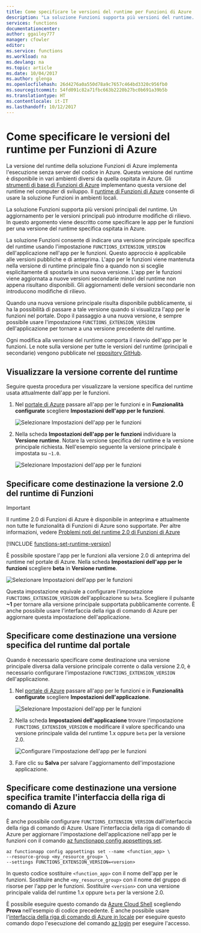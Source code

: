 ```yaml
---
title: Come specificare le versioni del runtime per Funzioni di Azure | Microsoft Docs
description: "La soluzione Funzioni supporta più versioni del runtime. Informazioni su come specificare la versione del runtime di un'app per le funzioni ospitata in Azure."
services: functions
documentationcenter: 
author: ggailey777
manager: cfowler
editor: 
ms.service: functions
ms.workload: na
ms.devlang: na
ms.topic: article
ms.date: 10/04/2017
ms.author: glenga
ms.openlocfilehash: 26d4276a0a550d78a9c7657c464bd3320c956fb0
ms.sourcegitcommit: 54fd091c82a71fbc663b2220b27bc0b691a39b5b
ms.translationtype: HT
ms.contentlocale: it-IT
ms.lasthandoff: 10/12/2017
---
```

# <a name="how-to-target-azure-functions-runtime-versions"></a>Come specificare le versioni del runtime per Funzioni di Azure

La versione del runtime della soluzione Funzioni di Azure implementa l'esecuzione senza server del codice in Azure. Questa versione del runtime è disponibile in vari ambienti diversi da quella ospitata in Azure. Gli [strumenti di base di Funzioni di Azure](functions-run-local.md) implementano questa versione del runtime nel computer di sviluppo. Il [runtime di Funzioni di Azure](functions-runtime-overview.md) consente di usare la soluzione Funzioni in ambienti locali. 

La soluzione Funzioni supporta più versioni principali del runtime. Un aggiornamento per le versioni principali può introdurre modifiche di rilievo. In questo argomento viene descritto come specificare le app per le funzioni per una versione del runtime specifica ospitata in Azure. 

La soluzione Funzioni consente di indicare una versione principale specifica del runtime usando l'impostazione `FUNCTIONS_EXTENSION_VERSION` dell'applicazione nell'app per le funzioni. Questo approccio è applicabile alle versioni pubbliche e di anteprima. L'app per le funzioni viene mantenuta nella versione di runtime principale fino a quando non si sceglie esplicitamente di spostarla in una nuova versione. L'app per le funzioni viene aggiornata a nuove versioni secondarie minori del runtime non appena risultano disponibili. Gli aggiornamenti delle versioni secondarie non introducono modifiche di rilievo.  

Quando una nuova versione principale risulta disponibile pubblicamente, si ha la possibilità di passare a tale versione quando si visualizza l'app per le funzioni nel portale. Dopo il passaggio a una nuova versione, è sempre possibile usare l'impostazione `FUNCTIONS_EXTENSION_VERSION` dell'applicazione per tornare a una versione precedente del runtime.

Ogni modifica alla versione del runtime comporta il riavvio dell'app per le funzioni. Le note sulla versione per tutte le versioni del runtime (principali e secondarie) vengono pubblicate nel [repository GitHub](https://github.com/Azure/azure-webjobs-sdk-script/releases).   
## <a name="view-the-current-runtime-version"></a>Visualizzare la versione corrente del runtime

Seguire questa procedura per visualizzare la versione specifica del runtime usata attualmente dall'app per le funzioni. 

1. Nel [portale di Azure](https://portal.azure.com) passare all'app per le funzioni e in **Funzionalità configurate** scegliere **Impostazioni dell'app per le funzioni**. 

    ![Selezionare Impostazioni dell'app per le funzioni](./media/functions-versions/add-update-app-setting.png)

2. Nella scheda **Impostazioni dell'app per le funzioni** individuare la **Versione runtime**. Notare la versione specifica del runtime e la versione principale richiesta. Nell'esempio seguente la versione principale è impostata su `~1.0`.
 
   ![Selezionare Impostazioni dell'app per le funzioni](./media/functions-versions/function-app-view-version.png)

## <a name="target-the-functions-version-20-runtime"></a>Specificare come destinazione la versione 2.0 del runtime di Funzioni

>[!IMPORTANT]   
> Il runtime 2.0 di Funzioni di Azure è disponibile in anteprima e attualmente non tutte le funzionalità di Funzioni di Azure sono supportate. Per altre informazioni, vedere [Problemi noti del runtime 2.0 di Funzioni di Azure](https://github.com/Azure/azure-webjobs-sdk-script/wiki/Azure-Functions-runtime-2.0-known-issues)  

<!-- Add a table comparing the 1.x and 2.x runtime features-->

[!INCLUDE [functions-set-runtime-version](../../includes/functions-set-runtime-version.md)]

È possibile spostare l'app per le funzioni alla versione 2.0 di anteprima del runtime nel portale di Azure. Nella scheda **Impostazioni dell'app per le funzioni** scegliere **beta** in **Versione runtime**.  

   ![Selezionare Impostazioni dell'app per le funzioni](./media/functions-versions/function-app-view-version.png)

Questa impostazione equivale a configurare l'impostazione `FUNCTIONS_EXTENSION_VERSION` dell'applicazione su `beta`. Scegliere il pulsante **~1** per tornare alla versione principale supportata pubblicamente corrente. È anche possibile usare l'interfaccia della riga di comando di Azure per aggiornare questa impostazione dell'applicazione. 

## <a name="target-a-specific-runtime-version-from-the-portal"></a>Specificare come destinazione una versione specifica del runtime dal portale

Quando è necessario specificare come destinazione una versione principale diversa dalla versione principale corrente o dalla versione 2.0, è necessario configurare l'impostazione `FUNCTIONS_EXTENSION_VERSION` dell'applicazione.

1. Nel [portale di Azure](https://portal.azure.com) passare all'app per le funzioni e in **Funzionalità configurate** scegliere **Impostazioni dell'applicazione**.

    ![Selezionare Impostazioni dell'app per le funzioni](./media/functions-versions/add-update-app-setting1a.png)

2. Nella scheda **Impostazioni dell'applicazione** trovare l'impostazione `FUNCTIONS_EXTENSION_VERSION` e modificare il valore specificando una versione principale valida del runtime 1.x oppure `beta` per la versione 2.0. 

    ![Configurare l'impostazione dell'app per le funzioni](./media/functions-versions/add-update-app-setting2.png)

3. Fare clic su **Salva** per salvare l'aggiornamento dell'impostazione applicazione. 

## <a name="target-a-specific-version-using-azure-cli"></a>Specificare come destinazione una versione specifica tramite l'interfaccia della riga di comando di Azure

 È anche possibile configurare `FUNCTIONS_EXTENSION_VERSION` dall'interfaccia della riga di comando di Azure. Usare l'interfaccia della riga di comando di Azure per aggiornare l'impostazione dell'applicazione nell'app per le funzioni con il comando [az functionapp config appsettings set](/cli/azure/functionapp/config/appsettings#set).

```azurecli-interactive
az functionapp config appsettings set --name <function_app> \
--resource-group <my_resource_group> \
--settings FUNCTIONS_EXTENSION_VERSION=<version>
```
In questo codice sostituire `<function_app>` con il nome dell'app per le funzioni. Sostituire anche `<my_resource_group>` con il nome del gruppo di risorse per l'app per le funzioni. Sostituire `<version>` con una versione principale valida del runtime 1.x oppure `beta` per la versione 2.0. 

È possibile eseguire questo comando da [Azure Cloud Shell](../cloud-shell/overview.md) scegliendo **Prova** nell'esempio di codice precedente. È anche possibile usare l'[interfaccia della riga di comando di Azure in locale](/cli/azure/install-azure-cli) per eseguire questo comando dopo l'esecuzione del comando [az login](/cli/azure#az_login) per eseguire l'accesso.

